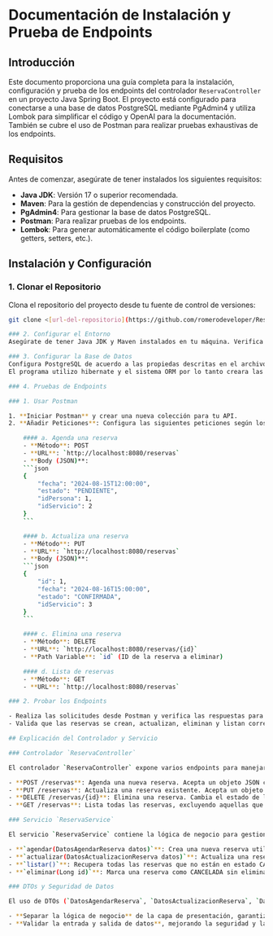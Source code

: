 # Documentación de Instalación y Prueba de Endpoints

## Introducción

Este documento proporciona una guía completa para la instalación, configuración y prueba de los endpoints del controlador `ReservaController` en un proyecto Java Spring Boot. El proyecto está configurado para conectarse a una base de datos PostgreSQL mediante PgAdmin4 y utiliza Lombok para simplificar el código y OpenAI para la documentación. También se cubre el uso de Postman para realizar pruebas exhaustivas de los endpoints.

## Requisitos

Antes de comenzar, asegúrate de tener instalados los siguientes requisitos:

- **Java JDK**: Versión 17 o superior recomendada.
- **Maven**: Para la gestión de dependencias y construcción del proyecto.
- **PgAdmin4**: Para gestionar la base de datos PostgreSQL.
- **Postman**: Para realizar pruebas de los endpoints.
- **Lombok**: Para generar automáticamente el código boilerplate (como getters, setters, etc.).

## Instalación y Configuración

### 1. Clonar el Repositorio

Clona el repositorio del proyecto desde tu fuente de control de versiones:

```bash
git clone <[url-del-repositorio](https://github.com/romerodeveloper/ReservasBack.git)>

### 2. Configurar el Entorno
Asegúrate de tener Java JDK y Maven instalados en tu máquina. Verifica la instalación con los siguientes comandos:

### 3. Configurar la Base de Datos
Configura PostgreSQL de acuerdo a las propiedas descritas en el archivo application.properties
El programa utilizo hibernate y el sistema ORM por lo tanto creara las tablas automaticamente, sin embargo se cargara la base de datos en los recursos para disponer de los datos de prueba guardados

### 4. Pruebas de Endpoints

### 1. Usar Postman

1. **Iniciar Postman** y crear una nueva colección para tu API.
2. **Añadir Peticiones**: Configura las siguientes peticiones según los endpoints definidos en `ReservaController`.

    #### a. Agenda una reserva
    - **Método**: POST
    - **URL**: `http://localhost:8080/reservas`
    - **Body (JSON)**:
    ```json
    {
        "fecha": "2024-08-15T12:00:00",
        "estado": "PENDIENTE",
        "idPersona": 1,
        "idServicio": 2
    }
    ```

    #### b. Actualiza una reserva
    - **Método**: PUT
    - **URL**: `http://localhost:8080/reservas`
    - **Body (JSON)**:
    ```json
    {
        "id": 1,
        "fecha": "2024-08-16T15:00:00",
        "estado": "CONFIRMADA",
        "idServicio": 3
    }
    ```

    #### c. Elimina una reserva
    - **Método**: DELETE
    - **URL**: `http://localhost:8080/reservas/{id}`
    - **Path Variable**: `id` (ID de la reserva a eliminar)

    #### d. Lista de reservas
    - **Método**: GET
    - **URL**: `http://localhost:8080/reservas`

### 2. Probar los Endpoints

- Realiza las solicitudes desde Postman y verifica las respuestas para asegurar que los endpoints funcionen como se espera.
- Valida que las reservas se crean, actualizan, eliminan y listan correctamente en tu base de datos.

## Explicación del Controlador y Servicio

### Controlador `ReservaController`

El controlador `ReservaController` expone varios endpoints para manejar reservas:

- **POST /reservas**: Agenda una nueva reserva. Acepta un objeto JSON con la información de la reserva y devuelve los detalles de la reserva creada.
- **PUT /reservas**: Actualiza una reserva existente. Acepta un objeto JSON con los detalles actualizados y devuelve la reserva actualizada.
- **DELETE /reservas/{id}**: Elimina una reserva. Cambia el estado de la reserva a CANCELADA sin devolver mensajes.
- **GET /reservas**: Lista todas las reservas, excluyendo aquellas que están en estado CANCELADA. Devuelve una lista de objetos JSON con los detalles de las reservas.

### Servicio `ReservaService`

El servicio `ReservaService` contiene la lógica de negocio para gestionar reservas:

- **`agendar(DatosAgendarReserva datos)`**: Crea una nueva reserva utilizando los datos proporcionados. Valida la entrada y guarda la reserva en la base de datos.
- **`actualizar(DatosActualizacionReserva datos)`**: Actualiza una reserva existente con los nuevos datos proporcionados. Valida los datos y guarda los cambios en la base de datos.
- **`listar()`**: Recupera todas las reservas que no están en estado CANCELADA y las devuelve en una lista.
- **`eliminar(Long id)`**: Marca una reserva como CANCELADA sin eliminarla físicamente de la base de datos.

### DTOs y Seguridad de Datos

El uso de DTOs (`DatosAgendarReserva`, `DatosActualizacionReserva`, `DatosDetalleReserva`) ayuda a:

- **Separar la lógica de negocio** de la capa de presentación, garantizando que solo los datos necesarios sean expuestos a través de los endpoints.
- **Validar la entrada y salida de datos**, mejorando la seguridad y la integridad de los datos al evitar la exposición de detalles internos y controlar los datos que se envían y reciben.

